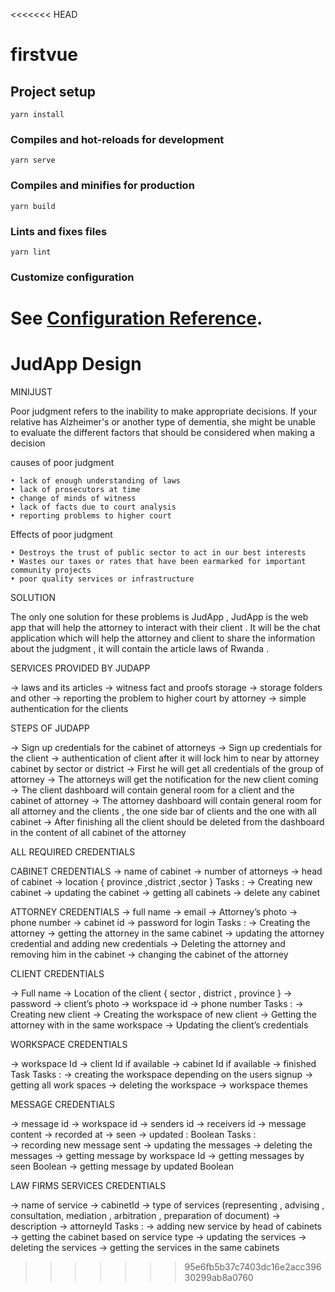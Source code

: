 <<<<<<< HEAD
# firstvue

## Project setup
```
yarn install
```

### Compiles and hot-reloads for development
```
yarn serve
```

### Compiles and minifies for production
```
yarn build
```

### Lints and fixes files
```
yarn lint
```

### Customize configuration
See [Configuration Reference](https://cli.vuejs.org/config/).
=======
# JudApp Design

MINIJUST

Poor judgment refers to the inability to make appropriate decisions. If your relative has Alzheimer's or another type of dementia, she might be unable to evaluate the different factors that should be considered when making a decision

causes of poor judgment

    • lack of enough understanding of laws
    • lack of prosecutors at time
    • change of minds of witness
    • lack of facts due to court analysis
    • reporting problems to higher court


Effects of poor judgment


    • Destroys the trust of public sector to act in our best interests
    • Wastes our taxes or rates that have been earmarked for important community projects
    • poor quality services or infrastructure

 SOLUTION 

The only one  solution for these problems is   JudApp , JudApp is the web app that will help the attorney to interact with their client .
It will be the chat application which will help the attorney and client to share the information about the judgment ,  it will contain the article laws of Rwanda .

SERVICES PROVIDED BY JUDAPP

→ laws and its articles
→ witness fact and proofs storage
→  storage folders and other
→ reporting the problem to higher court by attorney
→ simple authentication for the clients

STEPS OF JUDAPP

→ Sign up credentials for the cabinet of attorneys 
→ Sign up credentials for the client
→ authentication of client after it will lock him to near by attorney cabinet by sector or district
→ First he will get all credentials of the group of attorney
→ The attorneys will get the notification for the new client coming
→ The client dashboard will contain general  room for a client and the cabinet of attorney
→ The attorney dashboard will contain general room for all attorney and the clients , the one side bar of clients and the one with all cabinet
→ After finishing all the client should be deleted from the dashboard in the content of all cabinet of the attorney

ALL REQUIRED CREDENTIALS

CABINET CREDENTIALS
→ name of cabinet
→ number of attorneys
→ head of cabinet
→ location {
	province ,district ,sector
	}
Tasks : 
	→ Creating new cabinet
	→ updating the cabinet
	→ getting all cabinets
	→ delete any cabinet

ATTORNEY CREDENTIALS
 → full name
→ email
→ Attorney’s photo
→ phone number
→ cabinet id
→ password for login
Tasks : 
→ Creating the attorney
→ getting the attorney in the same cabinet
→ updating the attorney credential and adding new credentials
→ Deleting the attorney and removing him in the cabinet
→ changing the cabinet of the attorney


CLIENT CREDENTIALS

→ Full name 
→ Location of the client { sector , district , province }
→ password
→ client’s photo
→ workspace id
→ phone number
Tasks :
→ Creating new client 
→ Creating the workspace of new client
→ Getting the attorney with in the same workspace
→ Updating the client’s credentials

WORKSPACE CREDENTIALS 

→ workspace Id
→ client Id if available
→ cabinet Id if available
→ finished Task
Tasks :
→ creating the workspace depending on the users signup
→ getting all work spaces 
→ deleting the workspace
→ workspace themes 

MESSAGE CREDENTIALS

→ message id 
→ workspace id
→ senders id
→ receivers id
→ message content
→ recorded at
→ seen
→ updated : Boolean
Tasks :  
→ recording new message sent 
→ updating the messages
→ deleting the messages
→ getting message by workspace Id
→ getting messages by seen Boolean
→ getting message by updated Boolean

LAW FIRMS SERVICES CREDENTIALS

→ name of service
→ cabinetId
→ type of services (representing , advising , consultation, mediation , arbitration , preparation of document)
→ description
→ attorneyId
Tasks : 
→ adding new service by head of cabinets
→ getting the cabinet based on service type
→ updating the services
→ deleting the services
→ getting the services in the same cabinets

>>>>>>> 95e6fb5b37c7403dc16e2acc39630299ab8a0760
